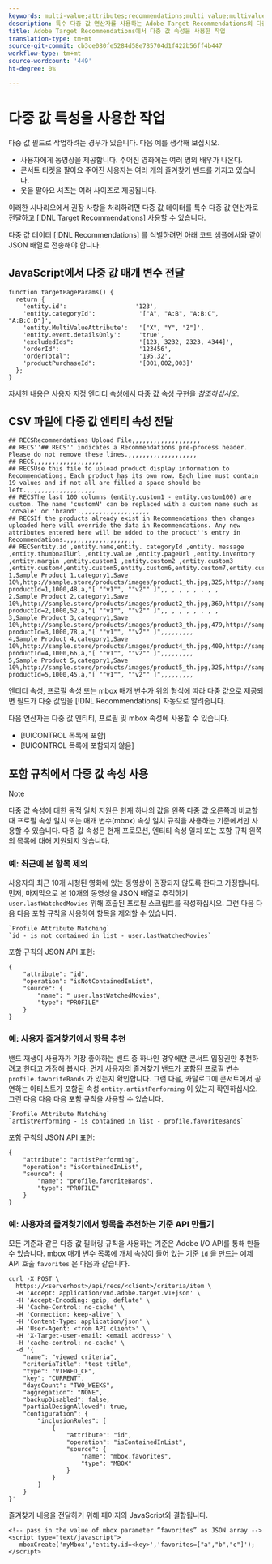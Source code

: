 ```yaml
---
keywords: multi-value;attributes;recommendations;multi value;multivalue;multi-value
description: 특수 다중 값 연산자를 사용하는 Adobe Target Recommendations의 다중 값 필드 작업에 대한 정보입니다.
title: Adobe Target Recommendations에서 다중 값 속성을 사용한 작업
translation-type: tm+mt
source-git-commit: cb3ce080fe5284d58e785704d1f422b56ff4b447
workflow-type: tm+mt
source-wordcount: '449'
ht-degree: 0%

---
```



# 다중 값 특성을 사용한 작업

다중 값 필드로 작업하려는 경우가 있습니다. 다음 예를 생각해 보십시오.

* 사용자에게 동영상을 제공합니다. 주어진 영화에는 여러 명의 배우가 나온다.
* 콘서트 티켓을 팔아요 주어진 사용자는 여러 개의 즐겨찾기 밴드를 가지고 있습니다.
* 옷을 팔아요 셔츠는 여러 사이즈로 제공됩니다.

이러한 시나리오에서 권장 사항을 처리하려면 다중 값 데이터를 특수 다중 값 연산자로 전달하고 [!DNL Target Recommendations] 사용할 수 있습니다.

다중 값 데이터 [!DNL Recommendations] 를 식별하려면 아래 코드 샘플에서와 같이 JSON 배열로 전송해야 합니다.

## JavaScript에서 다중 값 매개 변수 전달

```
function targetPageParams() { 
  return { 
    'entity.id':                   '123', 
    'entity.categoryId':            '["A", "A:B", "A:B:C", "A:B:C:D"]',        
    'entity.MultiValueAttribute':   '["X", "Y", "Z"]', 
    'entity.event.detailsOnly':     'true', 
    'excludedIds":                  '[123, 3232, 2323, 4344]', 
    'orderId":                      '123456', 
    'orderTotal":                   '195.32', 
    'productPurchaseId":            '[001,002,003]' 
  }; 
}
```

자세한 내용은 사용자 지정 엔티티 [속성에서 다중 값 속성](/help/c-recommendations/c-products/custom-entity-attributes.md#section_80FEFE49E8AF415D99B739AA3CBA2A14) 구현을 *참조하십시오*.

## CSV 파일에 다중 값 엔티티 속성 전달

```
## RECSRecommendations Upload File,,,,,,,,,,,,,,,,,,,
## RECS''## RECS'' indicates a Recommendations pre-process header. Please do not remove these lines.,,,,,,,,,,,,,,,,,,,
## RECS,,,,,,,,,,,,,,,,,,,
## RECSUse this file to upload product display information to Recommendations. Each product has its own row. Each line must contain 19 values and if not all are filled a space should be left.,,,,,,,,,,,,,,,,,,,
## RECSThe last 100 columns (entity.custom1 - entity.custom100) are custom. The name 'customN' can be replaced with a custom name such as 'onSale' or 'brand'.,,,,,,,,,,,,,,,,,,,
## RECSIf the products already exist in Recommendations then changes uploaded here will override the data in Recommendations. Any new attributes entered here will be added to the product''s entry in Recommendations.,,,,,,,,,,,,,,,,,,,
## RECSentity.id ,entity.name,entity. categoryId ,entity. message ,entity.thumbnailUrl ,entity.value ,entity.pageUrl ,entity.inventory ,entity.margin ,entity.custom1 ,entity.custom2 ,entity.custom3 ,entity.custom4,entity.custom5,entity.custom6,entity.custom7,entity.custom8,entity.custom9,entity.custom10,
1,Sample Product 1,category1,Save 10%,http://sample.store/products/images/product1_th.jpg,325,http://sample.store/products/product_detail.jsp?productId=1,1000,48,a,"[ ""v1"", ""v2"" ]",, , , , , , , ,
2,Sample Product 2,category1,Save 10%,http://sample.store/products/images/product2_th.jpg,369,http://sample.store/products/product_detail.jsp?productId=2,1000,52,a,"[ ""v1"", ""v2"" ]",, , , , , , , ,
3,Sample Product 3,category1,Save 10%,http://sample.store/products/images/product3_th.jpg,479,http://sample.store/products/product_detail.jsp?productId=3,1000,78,a,"[ ""v1"", ""v2"" ]",,,,,,,,,
4,Sample Product 4,category1,Save 10%,http://sample.store/products/images/product4_th.jpg,409,http://sample.store/products/product_detail.jsp?productId=4,1000,66,a,"[ ""v1"", ""v2"" ]",,,,,,,,,
5,Sample Product 5,category1,Save 10%,http://sample.store/products/images/product5_th.jpg,325,http://sample.store/products/product_detail.jsp?productId=5,1000,45,a,"[ ""v1"", ""v2"" ]",,,,,,,,, 
```

엔티티 속성, 프로필 속성 또는 mbox 매개 변수가 위의 형식에 따라 다중 값으로 제공되면 필드가 다중 값임을 [!DNL Recommendations] 자동으로 알려줍니다.

다음 연산자는 다중 값 엔티티, 프로필 및 mbox 속성에 사용할 수 있습니다.

* [!UICONTROL 목록에 포함]
* [!UICONTROL 목록에 포함되지 않음]

## 포함 규칙에서 다중 값 속성 사용

>[!NOTE]
>
>다중 값 속성에 대한 동적 일치 지원은 현재 하나의 값을 왼쪽 다중 값 오른쪽과 비교할 때 프로필 속성 일치 또는 매개 변수(mbox) 속성 일치 규칙을 사용하는 기준에서만 사용할 수 있습니다. 다중 값 속성은 현재 프로모션, 엔티티 속성 일치 또는 포함 규칙 왼쪽의 목록에 대해 지원되지 않습니다.


### 예: 최근에 본 항목 제외

사용자의 최근 10개 시청된 영화에 있는 동영상이 권장되지 않도록 한다고 가정합니다. 먼저, 마지막으로 본 10개의 동영상을 JSON 배열로 추적하기 `user.lastWatchedMovies` 위해 호출된 프로필 스크립트를 작성하십시오. 그런 다음 다음 다음 포함 규칙을 사용하여 항목을 제외할 수 있습니다.

```
`Profile Attribute Matching`
`id - is not contained in list - user.lastWatchedMovies`
```

포함 규칙의 JSON API 표현:

```
{
    "attribute": "id",
    "operation": "isNotContainedInList",
    "source": {
        "name": " user.lastWatchedMovies",
        "type": "PROFILE"
    }
} 
```

### 예: 사용자 즐겨찾기에서 항목 추천

밴드 재생이 사용자가 가장 좋아하는 밴드 중 하나인 경우에만 콘서트 입장권만 추천하려고 한다고 가정해 봅시다. 먼저 사용자의 즐겨찾기 밴드가 포함된 프로필 변수 `profile.favoriteBands` 가 있는지 확인합니다. 그런 다음, 카탈로그에 콘서트에서 공연하는 아티스트가 포함된 속성 `entity.artistPerforming` 이 있는지 확인하십시오. 그런 다음 다음 다음 포함 규칙을 사용할 수 있습니다.

```
`Profile Attribute Matching`
`artistPerforming - is contained in list - profile.favoriteBands`
```

포함 규칙의 JSON API 표현:

```
{
    "attribute": "artistPerforming",
    "operation": "isContainedInList",
    "source": {
        "name": "profile.favoriteBands",
        "type": "PROFILE"
    }
}
```

### 예: 사용자의 즐겨찾기에서 항목을 추천하는 기준 API 만들기

모든 기준과 같은 다중 값 필터링 규칙을 사용하는 기준은 Adobe I/O API를 통해 만들 수 있습니다. mbox 매개 변수 목록에 개체 속성이 들어 있는 기준 `id` 을 만드는 예제 API 호출 `favorites` 은 다음과 같습니다.

```
curl -X POST \
  https://<serverhost>/api/recs/<client>/criteria/item \
  -H 'Accept: application/vnd.adobe.target.v1+json' \
  -H 'Accept-Encoding: gzip, deflate' \
  -H 'Cache-Control: no-cache' \
  -H 'Connection: keep-alive' \
  -H 'Content-Type: application/json' \
  -H 'User-Agent: <from API client>' \
  -H 'X-Target-user-email: <email address>' \
  -H 'cache-control: no-cache' \
  -d '{
    "name": "viewed criteria",
    "criteriaTitle": "test title",
    "type": "VIEWED_CF",
    "key": "CURRENT",
    "daysCount": "TWO_WEEKS",
    "aggregation": "NONE",
    "backupDisabled": false,
    "partialDesignAllowed": true,
    "configuration": {
        "inclusionRules": [
            {
                "attribute": "id",
                "operation": "isContainedInList",
                "source": {
                    "name": "mbox.favorites",
                    "type": "MBOX"
                }
            }
        ]
    }
}'
```

즐겨찾기 내용을 전달하기 위해 페이지의 JavaScript와 결합됩니다.

```
<!-- pass in the value of mbox parameter “favorites” as JSON array -->
<script type="text/javascript">
   mboxCreate('myMbox','entity.id=<key>','favorites=["a","b","c"]');
</script>
```
